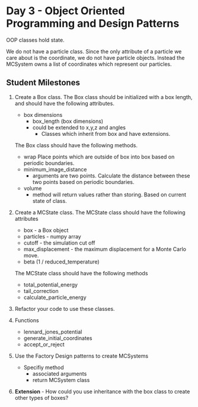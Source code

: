 # Day 3 - Object Oriented Programming and Design Patterns

OOP classes hold state.

We do not have a particle class. Since the only attribute of a particle we care about is the coordinate, we do not have particle objects. Instead the MCSystem owns a list of coordinates which represent our particles.

## Student Milestones

1. Create a Box class.
    The Box class should be initialized with a box length, and should have the following attributes.
    -  box dimensions
        *  box_length (box dimensions)
        * could be extended to x,y,z and angles
            * Classes which inherit from box and have extensions.

    The Box class should have the following methods.
    - wrap
        Place points which are outside of box into box based on periodic boundaries.
    - minimum_image_distance
        - arguments are two points. Calculate the distance between these two points based on periodic boundaries.
    - volume
        * method will return values rather than storing. Based on current state of class.     


1. Create a MCState class.
    The MCState class should have the following attributes
    - box - a Box object
    - particles - numpy array
    - cutoff - the simulation cut off
    - max_displacement - the maximum displacement for a Monte Carlo move.
    - beta (1 / reduced_temperature)
    
    The MCState class should have the following methods
    - total_potential_energy
    - tail_correction
    - calculate_particle_energy

1. Refactor your code to use these classes.

1. Functions
    - lennard_jones_potential
    - generate_initial_coordinates
    - accept_or_reject

1. Use the Factory Design patterns to create MCSystems
    - Specifiy method
        - associated arguments
        - return MCSystem class

1. **Extension** - How could you use inheritance with the box class to create other types of boxes? 
    